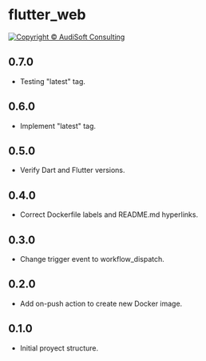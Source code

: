 # flutter_web

[![Copyright © AudiSoft Consulting][audisoft_badge]][audisoft_url]

[audisoft_badge]: https://img.shields.io/badge/Copyright%20%C2%A9%202020%20-AudiSoft-orange (Copyright © AudiSoft Consulting)
[audisoft_url]: https://www.audisoft.com/

## 0.7.0

- Testing "latest" tag.

## 0.6.0

- Implement "latest" tag.

## 0.5.0

- Verify Dart and Flutter versions.

## 0.4.0

- Correct Dockerfile labels and README.md hyperlinks.

## 0.3.0

- Change trigger event to workflow_dispatch.

## 0.2.0

- Add on-push action to create new Docker image.

## 0.1.0

- Initial proyect structure.
